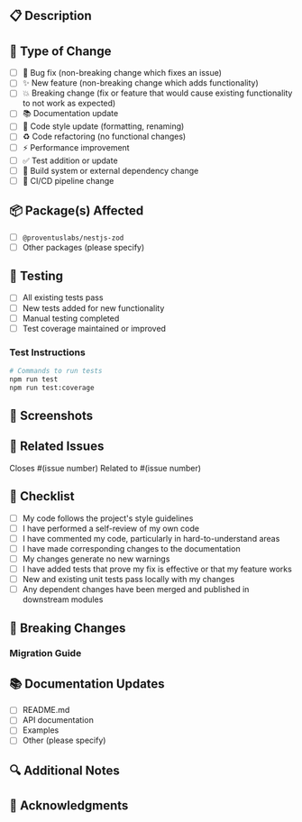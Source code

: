 ## 📋 Description

<!-- Provide a clear and concise description of what this PR does and why it's needed -->

## 🔄 Type of Change

<!-- Mark the relevant option with an 'x' -->

- [ ] 🐛 Bug fix (non-breaking change which fixes an issue)
- [ ] ✨ New feature (non-breaking change which adds functionality)
- [ ] 💥 Breaking change (fix or feature that would cause existing functionality to not work as expected)
- [ ] 📚 Documentation update
- [ ] 🎨 Code style update (formatting, renaming)
- [ ] ♻️ Code refactoring (no functional changes)
- [ ] ⚡ Performance improvement
- [ ] ✅ Test addition or update
- [ ] 🔧 Build system or external dependency change
- [ ] 🚀 CI/CD pipeline change

## 📦 Package(s) Affected

<!-- Mark the relevant package(s) with an 'x' -->

- [ ] `@proventuslabs/nestjs-zod`
- [ ] Other packages (please specify)

## 🧪 Testing

<!-- Describe the tests you ran and provide instructions for reproducing them -->

- [ ] All existing tests pass
- [ ] New tests added for new functionality
- [ ] Manual testing completed
- [ ] Test coverage maintained or improved

### Test Instructions

```bash
# Commands to run tests
npm run test
npm run test:coverage
```

## 📸 Screenshots

<!-- If applicable, add screenshots to help explain your changes -->

## 🔗 Related Issues

<!-- Link to any related issues -->

Closes #(issue number)
Related to #(issue number)

## 📝 Checklist

<!-- Mark items with an 'x' to indicate completion -->

- [ ] My code follows the project's style guidelines
- [ ] I have performed a self-review of my own code
- [ ] I have commented my code, particularly in hard-to-understand areas
- [ ] I have made corresponding changes to the documentation
- [ ] My changes generate no new warnings
- [ ] I have added tests that prove my fix is effective or that my feature works
- [ ] New and existing unit tests pass locally with my changes
- [ ] Any dependent changes have been merged and published in downstream modules

## 🚨 Breaking Changes

<!-- If this PR includes breaking changes, describe them here -->

### Migration Guide

<!-- Provide instructions for users to migrate from the old version -->

## 📚 Documentation Updates

<!-- List any documentation that needs to be updated -->

- [ ] README.md
- [ ] API documentation
- [ ] Examples
- [ ] Other (please specify)

## 🔍 Additional Notes

<!-- Add any other context about the pull request here -->

## 🙏 Acknowledgments

<!-- Credit any collaborators, reviewers, or resources that helped --> 